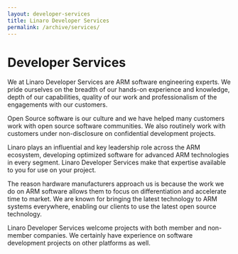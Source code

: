 ```yaml
---
layout: developer-services
title: Linaro Developer Services
permalink: /archive/services/
---
```


# Developer Services 

We at Linaro Developer Services are ARM software engineering experts. We pride ourselves on the breadth of our hands-on experience and knowledge, depth of our capabilities, quality of our work and professionalism of the engagements with our customers. 

Open Source software is our culture and we have helped many customers work with open source software communities. We also routinely work with customers under non-disclosure on confidential development projects.

Linaro plays an influential and key leadership role across the ARM ecosystem, developing optimized software for advanced ARM technologies in every segment. Linaro Developer Services make that expertise available to you for use on your project.

The reason hardware manufacturers approach us is because the work we do on ARM software allows them to focus on differentiation and accelerate time to market. We are known for bringing the latest technology to ARM systems everywhere, enabling our clients to use the latest open source technology. 

Linaro Developer Services welcome projects with both member and non-member companies. We certainly have experience on software development projects on other platforms as well.

